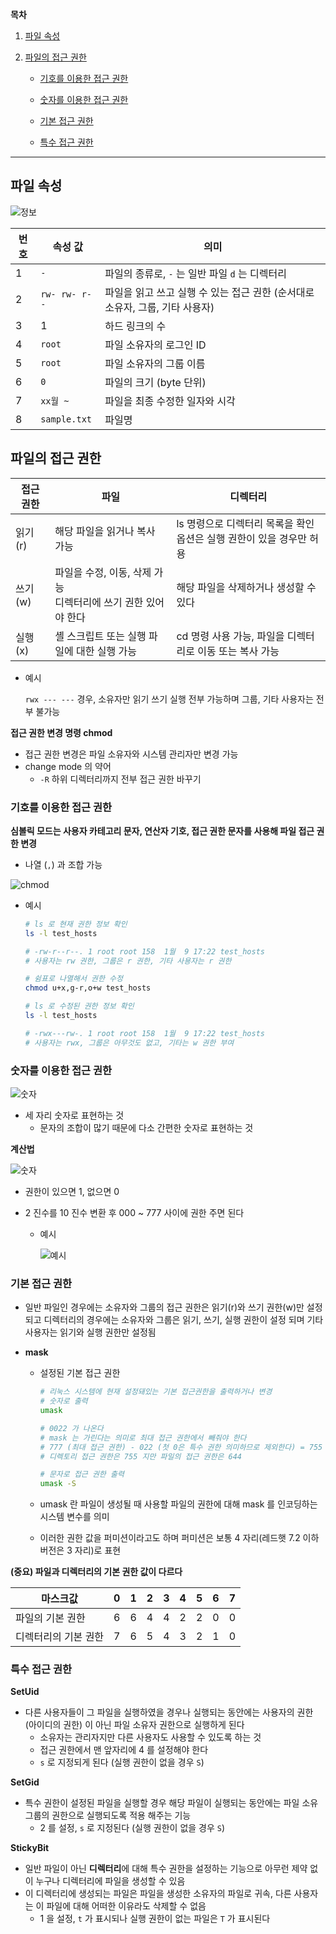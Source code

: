 **목차**

1. [파일 속성](#파일-속성)

2. [파일의 접근 권한](#파일의-접근-권한)

   * [기호를 이용한 접근 권한](#기호를-이용한-접근-권한)

   * [숫자를 이용한 접근 권한](#숫자를-이용한-접근-권한)
   * [기본 접근 권한](#기본-접근-권한)
   * [특수 접근 권한](#특수-접근-권한)

---

## 파일 속성

![정보](./assets/fileinfo.png)

| 번호 | 속성 값       | 의미                                                         |
| ---- | ------------- | ------------------------------------------------------------ |
| 1    | `-`           | 파일의 종류로, `-` 는 일반 파일 `d` 는 디렉터리              |
| 2    | `rw- rw- r--` | 파일을 읽고 쓰고 실행 수 있는 접근 권한 (순서대로 소유자, 그룹, 기타 사용자) |
| 3    | 1             | 하드 링크의 수                                               |
| 4    | `root`        | 파일 소유자의 로그인 ID                                      |
| 5    | `root`        | 파일 소유자의 그룹 이름                                      |
| 6    | `0`           | 파일의 크기 (byte 단위)                                      |
| 7    | `xx월 ~`      | 파일을 최종 수정한 일자와 시각                               |
| 8    | `sample.txt`  | 파일명                                                       |



## 파일의 접근 권한

| 접근 권한 | 파일                                                         | 디렉터리                                                     |
| --------- | ------------------------------------------------------------ | ------------------------------------------------------------ |
| 읽기 (r)  | 해당 파일을 읽거나 복사 가능                                 | ls 명령으로 디렉터리 목록을 확인<br />옵션은 실행 권한이 있을 경우만 허용 |
| 쓰기 (w)  | 파일을 수정, 이동, 삭제 가능<br />디렉터리에 쓰기 권한 있어야 한다 | 해당 파일을 삭제하거나 생성할 수 있다                        |
| 실행 (x)  | 셸 스크립트 또는 실행 파일에 대한 실행 가능                  | cd 명령 사용 가능, 파일을 디렉터리로 이동 또는 복사 가능     |

* 예시

  `rwx --- ---` 경우, 소유자만 읽기 쓰기 실행 전부 가능하며 그룹, 기타 사용자는 전부 불가능



**접근 권한 변경 명령 chmod**

* 접근 권한 변경은 파일 소유자와 시스템 관리자만 변경 가능
* change mode 의 약어
  * `-R` 하위 디렉터리까지 전부 접근 권한 바꾸기



### 기호를 이용한 접근 권한

**심볼릭 모드는 사용자 카테고리 문자, 연산자 기호, 접근 권한 문자를 사용해 파일 접근 권한 변경**

* 나열 (`,`) 과 조합 가능

![chmod](./assets/chmod.png)

* 예시

  ```bash
  # ls 로 현재 권한 정보 확인
  ls -l test_hosts
  
  # -rw-r--r--. 1 root root 158  1월  9 17:22 test_hosts
  # 사용자는 rw 권한, 그룹은 r 권한, 기타 사용자는 r 권한
  
  # 쉼표로 나열해서 권한 수정
  chmod u+x,g-r,o+w test_hosts
  
  # ls 로 수정된 권한 정보 확인
  ls -l test_hosts
  
  # -rwx---rw-. 1 root root 158  1월  9 17:22 test_hosts
  # 사용자는 rwx, 그룹은 아무것도 없고, 기타는 w 권한 부여
  ```



### 숫자를 이용한 접근 권한

![숫자](./assets/chmod_num2.png)

* 세 자리 숫자로 표현하는 것
  * 문자의 조합이 많기 때문에 다소 간편한 숫자로 표현하는 것



**계산법**

![숫자](./assets/chmod_num1.png)

* 권한이 있으면 1, 없으면 0

* 2 진수를 10 진수 변환 후 000 ~ 777 사이에 권한 주면 된다

  * 예시

    ![예시](./assets/chmod_num3.png)



### 기본 접근 권한

* 일반 파일인 경우에는 소유자와 그룹의 접근 권한은 읽기(r)와 쓰기 권한(w)만 설정되고 디렉터리의 경우에는 소유자와 그룹은 읽기, 쓰기, 실행 권한이 설정 되며 기타 사용자는 읽기와 실행 권한만 설정됨

* **mask**

  * 설정된 기본 접근 권한

    ```bash
    # 리눅스 시스템에 현재 설정돼있는 기본 접근권한을 출력하거나 변경
    # 숫자로 출력
    umask
    
    # 0022 가 나온다
    # mask 는 가린다는 의미로 최대 접근 권한에서 빼줘야 한다
    # 777 (최대 접근 권한) - 022 (첫 0은 특수 권한 의미하므로 제외한다) = 755
    # 디렉토리 접근 권한은 755 지만 파일의 접근 권한은 644
    
    # 문자로 접근 권한 출력
    umask -S
    ```

  * umask 란 파일이 생성될 때 사용할 파일의 권한에 대해 mask 를 인코딩하는 시스템 변수를 의미

  * 이러한 권한 값을 퍼미션이라고도 하며 퍼미션은 보통 4 자리(레드햇 7.2 이하 버전은 3 자리)로 표현

**(중요) 파일과 디렉터리의 기본 권한 값이 다르다**

| 마스크값             | 0    | 1    | 2    | 3    | 4    | 5    | 6    | 7    |
| -------------------- | ---- | ---- | ---- | ---- | ---- | ---- | ---- | ---- |
| 파일의 기본 권한     | 6    | 6    | 4    | 4    | 2    | 2    | 0    | 0    |
| 디렉터리의 기본 권한 | 7    | 6    | 5    | 4    | 3    | 2    | 1    | 0    |



### 특수 접근 권한

**SetUid**

* 다른 사용자들이 그 파일을 실행하였을 경우나 실행되는 동안에는 사용자의 권한 (아이디의 권한) 이 아닌 파일 소유자 권한으로 실행하게 된다
  * 소유자는 관리자지만 다른 사용자도 사용할 수 있도록 하는 것
  *  접근 권한에서 맨 앞자리에 4 를 설정해야 한다 
  * `s` 로 지정되게 된다 (실행 권한이 없을 경우 `S`)

**SetGid**

* 특수 권한이 설정된 파일을 실행할 경우 해당 파일이 실행되는 동안에는 파일 소유 그룹의 권한으로 실행되도록 적용 해주는 기능
  * 2 를 설정, `s` 로 지정된다 (실행 권한이 없을 경우 `S`)

**StickyBit**

* 일반 파일이 아닌 **디렉터리**에 대해 특수 권한을 설정하는 기능으로 아무런 제약 없이 누구나 디렉터리에 파일을 생성할 수 있음
* 이 디렉터리에 생성되는 파일은 파일을 생성한 소유자의 파일로 귀속, 다른 사용자는 이 파일에 대해 어떠한 이유라도 삭제할 수 없음
  * 1 을 설정, `t` 가 표시되나 실행 권한이 없는 파일은 `T` 가 표시된다


